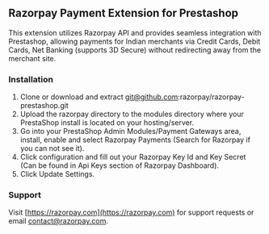 ## Razorpay Payment Extension for Prestashop

This extension utilizes Razorpay API and provides seamless integration with Prestashop, allowing payments for Indian merchants via Credit Cards, Debit Cards, Net Banking (supports 3D Secure) without redirecting away from the merchant site.

### Installation

1. Clone or download and extract git@github.com:razorpay/razorpay-prestashop.git
2. Upload the razorpay directory to the modules directory where your PrestaShop install is located on your hosting/server.
3. Go into your PrestaShop Admin Modules/Payment Gateways area, install, enable and select Razorpay Payments (Search for Razorpay if you can not see it).
4. Click configuration and fill out your Razorpay Key Id and Key Secret (Can be found in Api Keys section of Razorpay Dashboard).
5. Click Update Settings.

### Support

Visit [https://razorpay.com](https://razorpay.com) for support requests or email contact@razorpay.com.
